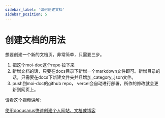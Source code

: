 ```yaml
---
sidebar_label: '如何创建文档'
sidebar_position: 5
---
```


# 创建文档的用法

想要创建一个新的文档页，非常简单，只需要三步。

1. 把这个moi-doc这个repo 拉下来
2. 新增文档的话，只要在docs目录下新增一个markdown文件即可。新增目录的话，只需要在docs下新建文件夹并且增加\_category\_.json文件。
3. push到moi-doc的github repo， vercel会自动进行部署，所作的修改就会更新到网页上。


请看这个视频讲解:

[使用docusarus快速创建个人网站、文档或博客](https://www.bilibili.com/video/BV1rW4y1i7zC?share_source=copy_web&vd_source=ad002c814962fc699cf9d167be8f2bb4)

